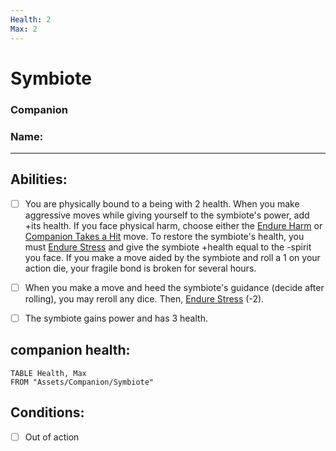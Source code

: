 ```yaml
---
Health: 2
Max: 2
---
```

# Symbiote
### Companion
### Name:
<hr>

## Abilities:
- [ ] You are physically bound to a being with 2 health. When you make aggressive moves while giving yourself to the symbiote's power, add +its health. If you face physical harm, choose either the [Endure Harm](Endure_Harm.md) or [Companion Takes a Hit](Companion_Takes_a_Hit.md) move. To restore the symbiote's health, you must [Endure Stress](Endure_Stress.md) and give the symbiote +health equal to the -spirit you face. If you make a move aided by the symbiote and roll a 1 on your action die, your fragile bond is broken for several hours.

- [ ] When you make a move and heed the symbiote's guidance (decide after rolling), you may reroll any dice. Then, [Endure Stress](Endure_Stress.md) (-2).

- [ ] The symbiote gains power and has 3 health.

## companion health:
```dataview
TABLE Health, Max
FROM "Assets/Companion/Symbiote"
```
## Conditions:
- [ ] Out of action
